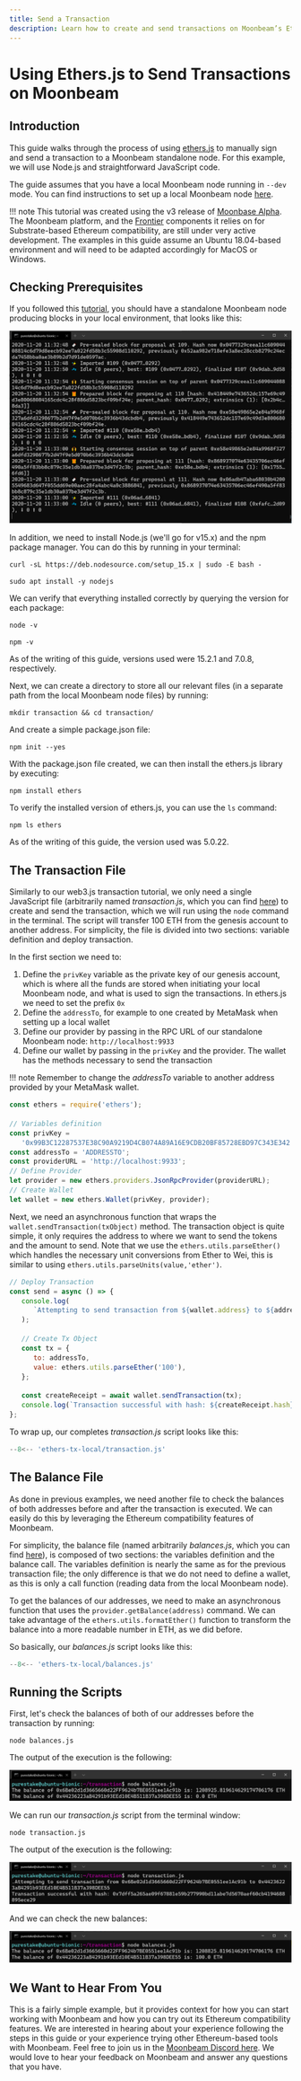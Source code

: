 ```yaml
---
title: Send a Transaction
description: Learn how to create and send transactions on Moonbeam’s Ethereum-compatible network with a simple script using Ethers.js.
---
```


# Using Ethers.js to Send Transactions on Moonbeam

## Introduction
This guide walks through the process of using [ethers.js](https://docs.ethers.io/) to manually sign and send a transaction to a Moonbeam standalone node. For this example, we will use Node.js and straightforward JavaScript code.

The guide assumes that you have a local Moonbeam node running in `--dev` mode. You can find instructions to set up a local Moonbeam node [here](/getting-started/local-node/setting-up-a-node/).

!!! note
    This tutorial was created using the v3 release of [Moonbase Alpha](https://github.com/PureStake/moonbeam/releases/tag/v0.3.0). The Moonbeam platform, and the [Frontier](https://github.com/paritytech/frontier) components it relies on for Substrate-based Ethereum compatibility, are still under very active development. The examples in this guide assume an Ubuntu 18.04-based environment and will need to be adapted accordingly for MacOS or Windows.

## Checking Prerequisites
If you followed this [tutorial](/getting-started/local-node/setting-up-a-node/), you should have a standalone Moonbeam node producing blocks in your local environment, that looks like this:

![Moonbeam local node](/images/etherstx/ethers-transaction-1.png)

In addition, we need to install Node.js (we'll go for v15.x) and the npm package manager. You can do this by running in your terminal:

```
curl -sL https://deb.nodesource.com/setup_15.x | sudo -E bash -
```

```
sudo apt install -y nodejs
```

We can verify that everything installed correctly by querying the version for each package:

```
node -v
```

```
npm -v
```

As of the writing of this guide, versions used were 15.2.1 and 7.0.8, respectively.

Next, we can create a directory to store all our relevant files (in a separate path from the local Moonbeam node files) by running:

```
mkdir transaction && cd transaction/
```

And create a simple package.json file:

```
npm init --yes
```

With the package.json file created, we can then install the ethers.js library by executing:

```
npm install ethers
```

To verify the installed version of ethers.js, you can use the `ls` command:

```
npm ls ethers
```

As of the writing of this guide, the version used was 5.0.22.

## The Transaction File
Similarly to our web3.js transaction tutorial, we only need a single JavaScript file (arbitrarily named _transaction.js_, which you can find [here](/code-snippets/ethers-tx-local/transaction.js)) to create and send the transaction, which we will run using the `node` command in the terminal. The script will transfer 100 ETH from the genesis account to another address. For simplicity, the file is divided into two sections: variable definition and deploy transaction.

In the first section we need to:

1. Define the `privKey` variable as the private key of our genesis account, which is where all the funds are stored when initiating your local Moonbeam node, and what is used to sign the transactions. In ethers.js we need to set the prefix `0x`
2. Define the `addressTo`, for example to one created by MetaMask when setting up a local wallet
3. Define our provider by passing in the RPC URL of our standalone Moonbeam node: `http://localhost:9933`
4. Define our wallet by passing in the `privKey` and the provider. The wallet has the methods necessary to send the transaction

!!! note
    Remember to change the _addressTo_ variable to another address provided by your MetaMask wallet.

```js
const ethers = require('ethers');

// Variables definition
const privKey =
   '0x99B3C12287537E38C90A9219D4CB074A89A16E9CDB20BF85728EBD97C343E342';
const addressTo = 'ADDRESSTO';
const providerURL = 'http://localhost:9933';
// Define Provider
let provider = new ethers.providers.JsonRpcProvider(providerURL);
// Create Wallet
let wallet = new ethers.Wallet(privKey, provider);
```

Next, we need an asynchronous function that wraps the `wallet.sendTransaction(txObject)` method. The transaction object is quite simple, it only requires the address to where we want to send the tokens and the amount to send. Note that we use the `ethers.utils.parseEther()` which handles the necessary unit conversions from Ether to Wei, this is similar to using `ethers.utils.parseUnits(value,'ether')`.

```js
// Deploy Transaction
const send = async () => {
   console.log(
      `Attempting to send transaction from ${wallet.address} to ${addressTo}`
   );

   // Create Tx Object
   const tx = {
      to: addressTo,
      value: ethers.utils.parseEther('100'),
   };

   const createReceipt = await wallet.sendTransaction(tx);
   console.log(`Transaction successful with hash: ${createReceipt.hash}`);
};
```

To wrap up, our completes _transaction.js_ script looks like this:

```js
--8<-- 'ethers-tx-local/transaction.js'
```

## The Balance File
As done in previous examples, we need another file to check the balances of both addresses before and after the transaction is executed. We can easily do this by leveraging the Ethereum compatibility features of Moonbeam.

For simplicity, the balance file (named arbitrarily _balances.js_, which you can find [here](/code-snippets/ethers-tx-local/balances.js)), is composed of two sections: the variables definition and the balance call. The variables definition is nearly the same as for the previous transaction file; the only difference is that we do not need to define a wallet, as this is only a call function (reading data from the local Moonbeam node).

To get the balances of our addresses, we need to make an asynchronous function that uses the `provider.getBalance(address)` command. We can take advantage of the `ethers.utils.formatEther()` function to transform the balance into a more readable number in ETH, as we did before.

So basically, our _balances.js_ script looks like this:

```js
--8<-- 'ethers-tx-local/balances.js'
```
## Running the Scripts
First, let's check the balances of both of our addresses before the transaction by running:

```
node balances.js
```

The output of the execution is the following:

![Balances before transaction](/images/etherstx/ethers-transaction-2.png)

We can run our _transaction.js_ script from the terminal window:

```
node transaction.js
```

The output of the execution is the following:

![Deploy transaction](/images/etherstx/ethers-transaction-3.png)

And we can check the new balances:

![Balances after transaction](/images/etherstx/ethers-transaction-4.png)

## We Want to Hear From You
This is a fairly simple example, but it provides context for how you can start working with Moonbeam and how you can try out its Ethereum compatibility features. We are interested in hearing about your experience following the steps in this guide or your experience trying other Ethereum-based tools with Moonbeam. Feel free to join us in the [Moonbeam Discord here](https://discord.gg/PfpUATX). We would love to hear your feedback on Moonbeam and answer any questions that you have.